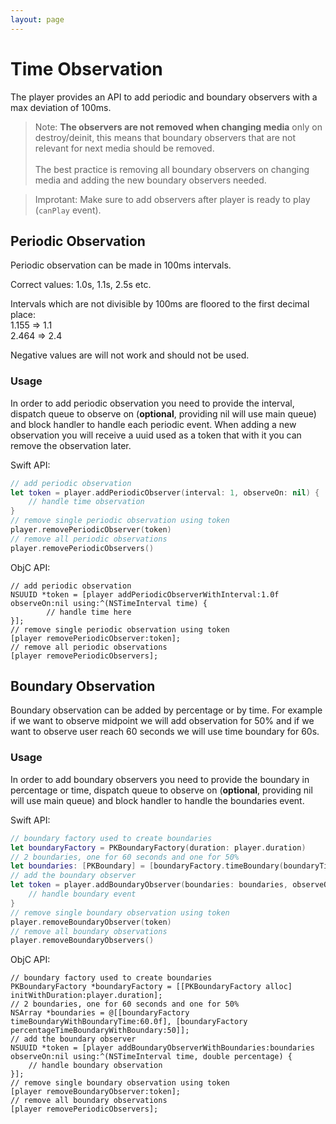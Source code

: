 ```yaml
---
layout: page
---
```


# Time Observation

The player provides an API to add periodic and boundary observers with a max deviation of 100ms.

>Note: **The observers are not removed when changing media** only on destroy/deinit, this means that boundary observers that are not relevant for next media should be removed. </br></br> The best practice is removing all boundary observers on changing media and adding the new boundary observers needed. 

>Improtant: Make sure to add observers after player is ready to play (`canPlay` event). 

## Periodic Observation

Periodic observation can be made in 100ms intervals.

Correct values: 1.0s, 1.1s, 2.5s etc.

Intervals which are not divisible by 100ms are floored to the first decimal place: </br>
1.155 => 1.1 </br>
2.464 => 2.4

Negative values are will not work and should not be used.

### Usage

In order to add periodic observation you need to provide the interval, dispatch queue to observe on (**optional**, providing nil will use main queue) and block handler to handle each periodic event.
When adding a new observation you will receive a uuid used as a token that with it you can remove the observation later.

Swift API:

````swift
// add periodic observation
let token = player.addPeriodicObserver(interval: 1, observeOn: nil) { (time) in
    // handle time observation
}
// remove single periodic observation using token
player.removePeriodicObserver(token)
// remove all periodic observations
player.removePeriodicObservers()
````

ObjC API:

````objc
// add periodic observation
NSUUID *token = [player addPeriodicObserverWithInterval:1.0f observeOn:nil using:^(NSTimeInterval time) {
        // handle time here
}];
// remove single periodic observation using token
[player removePeriodicObserver:token];
// remove all periodic observations
[player removePeriodicObservers];
````

## Boundary Observation

Boundary observation can be added by percentage or by time.
For example if we want to observe midpoint we will add observation for 50% and if we want to observe user reach 60 seconds we will use time boundary for 60s.

### Usage

In order to add boundary observers you need to provide the boundary in percentage or time, dispatch queue to observe on (**optional**, providing nil will use main queue) and block handler to handle the boundaries event. 

Swift API:

````swift
// boundary factory used to create boundaries
let boundaryFactory = PKBoundaryFactory(duration: player.duration)
// 2 boundaries, one for 60 seconds and one for 50% 
let boundaries: [PKBoundary] = [boundaryFactory.timeBoundary(boundaryTime: 60), boundaryFactory.percentageTimeBoundary(boundary: 50)]
// add the boundary observer
let token = player.addBoundaryObserver(boundaries: boundaries, observeOn: nil) { (time, percentage) in
    // handle boundary event
}
// remove single boundary observation using token
player.removeBoundaryObserver(token)
// remove all boundary observations
player.removeBoundaryObservers()
````

ObjC API:

````objc
// boundary factory used to create boundaries
PKBoundaryFactory *boundaryFactory = [[PKBoundaryFactory alloc] initWithDuration:player.duration];
// 2 boundaries, one for 60 seconds and one for 50% 
NSArray *boundaries = @[[boundaryFactory timeBoundaryWithBoundaryTime:60.0f], [boundaryFactory percentageTimeBoundaryWithBoundary:50]];
// add the boundary observer
NSUUID *token = [player addBoundaryObserverWithBoundaries:boundaries observeOn:nil using:^(NSTimeInterval time, double percentage) {
    // handle boundary observation
}];
// remove single boundary observation using token
[player removeBoundaryObserver:token];
// remove all boundary observations
[player removePeriodicObservers];
````
